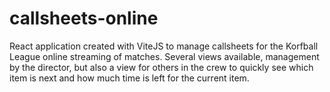 # callsheets-online
React application created with ViteJS to manage callsheets for the Korfball League online streaming of matches. Several views available, management by the director, but also a view for others in the crew to quickly see which item is next and how much time is left for the current item.
